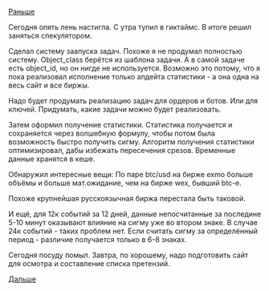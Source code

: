 [Раньше](2017.10.11.md)

Сегодня опять лень настигла. С утра тупил в гиктаймс.
В итоге решил заняться спекулятором.

Сделал систему заапуска задач.
Похоже я не продумал полностью систему.
Object_class берётся из шаблона задачи. А в самой задаче есть object_id, но он нигде не используется. Возможно это потому, что я пока реализовал исполнение только апдейта статистики - а она одна на весь сайт и все биржы.

Надо будет продумать реализацию задач для ордеров и ботов. Или для ключей. Придумать, какие задачи можно будет реализовать.

Затем оформил получение статистики.
Статистика получается и сохраняется через волшебную формулу, чтобы потом была возможность быстро получить сигму.
Алгоритм получения статистики оптимизировал, дабы избежать пересечения срезов. Временные данные хранятся в кеше.

Обнаружил интересные вещи:
По паре btc/usd на бирже exmo больше объёмы и больше мат.ожидание, чем на бирже wex, бывший btc-e.

Похоже крупнейшая русскоязычная биржа перестала быть таковой.

И ещё, для 12к событий за 12 дней, данные непосчитанные за последине 5-10 минут оказывают влияние на сигму уже во втором знаке. В случае 24к событий - таких проблем нет.
Если считать сигму за определённый период - различие получается только в 6-8 знаках.

Сегодня посуду помыл.
Завтра, по хорошему, надо подготовить сайт для осмотра и составление списка претензий.

[Дальше](2017.10.13.md)